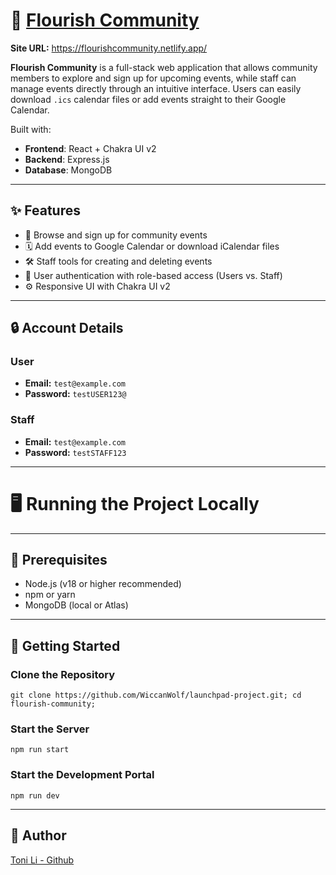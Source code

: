 # 🌼 [Flourish Community](https://flourishcommunity.netlify.app/)
**Site URL:** https://flourishcommunity.netlify.app/

**Flourish Community** is a full-stack web application that allows community members to explore and sign up for upcoming events, while staff can manage events directly through an intuitive interface. Users can easily download `.ics` calendar files or add events straight to their Google Calendar.

Built with:

- **Frontend**: React + Chakra UI v2
- **Backend**: Express.js
- **Database**: MongoDB

---

## ✨ Features

- 📅 Browse and sign up for community events
- 🗓️ Add events to Google Calendar or download iCalendar files
- 🛠️ Staff tools for creating and deleting events
- 🔐 User authentication with role-based access (Users vs. Staff)
- ⚙️ Responsive UI with Chakra UI v2

---

## 🔒 Account Details
### User
- **Email:** `test@example.com`
- **Password:** `testUSER123@`
### Staff
- **Email:** `test@example.com`
- **Password:** `testSTAFF123`

---

# 🖥️ Running the Project Locally

---

## 🧩 Prerequisites

- Node.js (v18 or higher recommended)
- npm or yarn
- MongoDB (local or Atlas)

---

## 🚀 Getting Started

### Clone the Repository

`git clone https://github.com/WiccanWolf/launchpad-project.git; cd flourish-community;`

### Start the Server

`npm run start`

### Start the Development Portal

`npm run dev`

---

## 👤 Author

[Toni Li - Github](https://github.com/WiccanWolf/)
